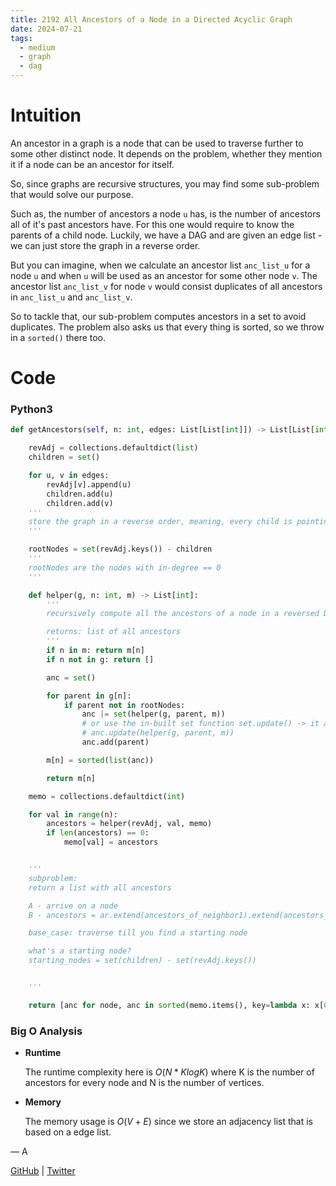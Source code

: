 ```yaml
---
title: 2192 All Ancestors of a Node in a Directed Acyclic Graph
date: 2024-07-21
tags:
  - medium
  - graph
  - dag
---
```


# Intuition

An ancestor in a graph is a node that can be used to traverse further to some other distinct node. It depends on the problem, whether they mention it if a node can be an ancestor for itself.

So, since graphs are recursive structures, you may find some sub-problem that would solve our purpose.

Such as, the number of ancestors a node `u` has, is the number of ancestors all of it's past ancestors have. For this one would require to know the parents of a child node. Luckily, we have a DAG and are given an edge list - we can just store the graph in a reverse order.

But you can imagine, when we calculate an ancestor list `anc_list_u` for a node `u` and when `u` will be used as an ancestor for some other node `v`. The ancestor list `anc_list_v` for node `v` would consist duplicates of all ancestors in `anc_list_u` and `anc_list_v`.

So to tackle that, our sub-problem computes ancestors in a set to avoid duplicates. The problem also asks us that every thing is sorted, so we throw in a `sorted()` there too.

# Code

### Python3

```python
def getAncestors(self, n: int, edges: List[List[int]]) -> List[List[int]]:

    revAdj = collections.defaultdict(list)
    children = set()

    for u, v in edges:
        revAdj[v].append(u)
        children.add(u)
        children.add(v)
    '''
    store the graph in a reverse order, meaning, every child is pointing to it's parent
    '''

    rootNodes = set(revAdj.keys()) - children
    '''
    rootNodes are the nodes with in-degree == 0
    '''

    def helper(g, n: int, m) -> List[int]:
        '''
        recursively compute all the ancestors of a node in a reversed DAG

        returns: list of all ancestors
        '''
        if n in m: return m[n]
        if n not in g: return []

        anc = set()

        for parent in g[n]:
            if parent not in rootNodes:
                anc |= set(helper(g, parent, m))
                # or use the in-built set function set.update() -> it also accepts a list
                # anc.update(helper(g, parent, m))
                anc.add(parent)

        m[n] = sorted(list(anc))

        return m[n]

    memo = collections.defaultdict(int)

    for val in range(n):
        ancestors = helper(revAdj, val, memo)
        if len(ancestors) == 0:
            memo[val] = ancestors


    '''
    subproblem:
    return a list with all ancestors

    A - arrive on a node
    B - ancestors = ar.extend(ancestors_of_neighbor1).extend(ancestors_of_neighbor2).extend(so_on)

    base_case: traverse till you find a starting node

    what's a starting node?
    starting_nodes = set(children) - set(revAdj.keys())


    '''

    return [anc for node, anc in sorted(memo.items(), key=lambda x: x[0])]
```

### Big O Analysis

- **Runtime**

  The runtime complexity here is $O(N * KlogK)$ where K is the number of ancestors for every node and N is the number of vertices.

- **Memory**

  The memory usage is $O(V + E)$ since we store an adjacency list that is based on a edge list.

— A

[GitHub](https://github.com/athkdev) | [Twitter](https://twitter.com/athkdev)
